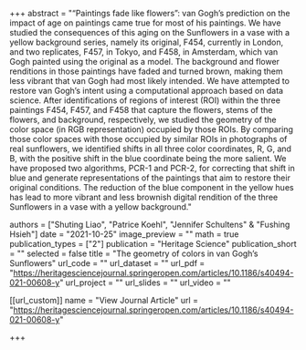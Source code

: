 +++
abstract = "“Paintings fade like flowers”: van Gogh’s prediction on the impact of age on paintings came true for most of his paintings. We have studied the consequences of this aging on the Sunflowers in a vase with a yellow background series, namely its original, F454, currently in London, and two replicates, F457, in Tokyo, and F458, in Amsterdam, which van Gogh painted using the original as a model. The background and flower renditions in those paintings have faded and turned brown, making them less vibrant that van Gogh had most likely intended. We have attempted to restore van Gogh’s intent using a computational approach based on data science. After identifications of regions of interest (ROI) within the three paintings F454, F457, and F458 that capture the flowers, stems of the flowers, and background, respectively, we studied the geometry of the color space (in RGB representation) occupied by those ROIs. By comparing those color spaces with those occupied by similar ROIs in photographs of real sunflowers, we identified shifts in all three color coordinates, R, G, and B, with the positive shift in the blue coordinate being the more salient. We have proposed two algorithms, PCR-1 and PCR-2, for correcting that shift in blue and generate representations of the paintings that aim to restore their original conditions. The reduction of the blue component in the yellow hues has lead to more vibrant and less brownish digital rendition of the three Sunflowers in a vase with a yellow background."

authors = ["Shuting Liao", "Patrice Koehl", "Jennifer Schultens" & "Fushing Hsieh"]
date = "2021-10-25"
image_preview = ""
math = true
publication_types = ["2"]
publication = "Heritage Science"
publication_short = ""
selected = false
title = "The geometry of colors in van Gogh’s Sunflowers"
url_code = ""
url_dataset = ""
url_pdf = "https://heritagesciencejournal.springeropen.com/articles/10.1186/s40494-021-00608-y"
url_project = ""
url_slides = ""
url_video = ""

[[url_custom]]
name = "View Journal Article"
url = "https://heritagesciencejournal.springeropen.com/articles/10.1186/s40494-021-00608-y"

+++


